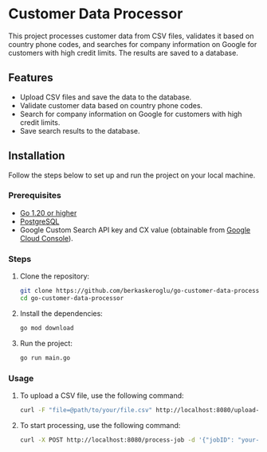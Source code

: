 # Customer Data Processor

This project processes customer data from CSV files, validates it based on country phone codes, and searches for company information on Google for customers with high credit limits. The results are saved to a database.

## Features

- Upload CSV files and save the data to the database.
- Validate customer data based on country phone codes.
- Search for company information on Google for customers with high credit limits.
- Save search results to the database.

## Installation

Follow the steps below to set up and run the project on your local machine.

### Prerequisites

- [Go 1.20 or higher](https://golang.org/dl/)
- [PostgreSQL](https://www.postgresql.org/download/)
- Google Custom Search API key and CX value (obtainable from [Google Cloud Console](https://console.cloud.google.com/)).

### Steps

1. Clone the repository:
   ```bash
   git clone https://github.com/berkaskeroglu/go-customer-data-processor.git
   cd go-customer-data-processor
2. Install the dependencies:
   ```bash
   go mod download
3. Run the project:
   ```bash
   go run main.go

### Usage

1. To upload a CSV file, use the following command:
   ```bash
   curl -F "file=@path/to/your/file.csv" http://localhost:8080/upload-csv
2. To start processing, use the following command:
   ```bash
   curl -X POST http://localhost:8080/process-job -d '{"jobID": "your-job-id"}'
    
